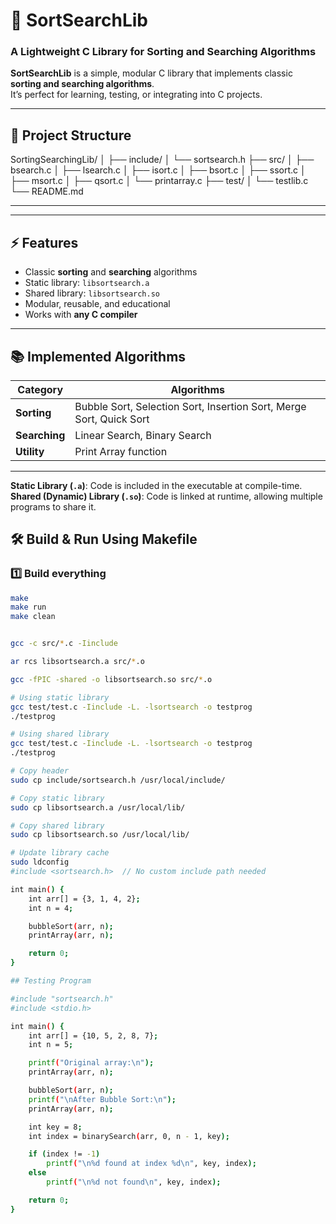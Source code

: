 # 🔢 SortSearchLib

### A Lightweight C Library for Sorting and Searching Algorithms

**SortSearchLib** is a simple, modular C library that implements classic **sorting and searching algorithms**.  
It’s perfect for learning, testing, or integrating into C projects.

---

## 📁 Project Structure
SortingSearchingLib/
│
├── include/
│ └── sortsearch.h
├── src/
│ ├── bsearch.c
│ ├── lsearch.c
│ ├── isort.c
│ ├── bsort.c
│ ├── ssort.c
│ ├── msort.c
│ ├── qsort.c
│ └── printarray.c
├── test/
│ └── testlib.c
└── README.md

---

---

## ⚡ Features

- Classic **sorting** and **searching** algorithms  
- Static library: `libsortsearch.a`  
- Shared library: `libsortsearch.so`  
- Modular, reusable, and educational  
- Works with **any C compiler**

---

## 📚 Implemented Algorithms

| Category | Algorithms |
|----------|------------|
| **Sorting** | Bubble Sort, Selection Sort, Insertion Sort, Merge Sort, Quick Sort |
| **Searching** | Linear Search, Binary Search |
| **Utility** | Print Array function |

---

**Static Library (`.a`)**: Code is included in the executable at compile-time.  
**Shared (Dynamic) Library (`.so`)**: Code is linked at runtime, allowing multiple programs to share it.



## 🛠️ Build & Run Using Makefile

### 1️⃣ Build everything
```bash
make
make run
make clean


gcc -c src/*.c -Iinclude

ar rcs libsortsearch.a src/*.o

gcc -fPIC -shared -o libsortsearch.so src/*.o

# Using static library
gcc test/test.c -Iinclude -L. -lsortsearch -o testprog
./testprog

# Using shared library
gcc test/test.c -Iinclude -L. -lsortsearch -o testprog
./testprog

# Copy header
sudo cp include/sortsearch.h /usr/local/include/

# Copy static library
sudo cp libsortsearch.a /usr/local/lib/

# Copy shared library
sudo cp libsortsearch.so /usr/local/lib/

# Update library cache
sudo ldconfig
#include <sortsearch.h>  // No custom include path needed

int main() {
    int arr[] = {3, 1, 4, 2};
    int n = 4;

    bubbleSort(arr, n);
    printArray(arr, n);

    return 0;
}

## Testing Program

#include "sortsearch.h"
#include <stdio.h>

int main() {
    int arr[] = {10, 5, 2, 8, 7};
    int n = 5;

    printf("Original array:\n");
    printArray(arr, n);

    bubbleSort(arr, n);
    printf("\nAfter Bubble Sort:\n");
    printArray(arr, n);

    int key = 8;
    int index = binarySearch(arr, 0, n - 1, key);

    if (index != -1)
        printf("\n%d found at index %d\n", key, index);
    else
        printf("\n%d not found\n", key, index);

    return 0;
}
